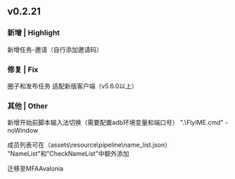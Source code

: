 ## v0.2.21
### 新增 | Highlight

新增任务-邀请（自行添加邀请码）

### 修复 | Fix

圈子和发布任务 适配新版客户端（v5.6.0以上）

### 其他 | Other

新增开始前脚本输入法切换（需要配置adb环境变量和端口号）
".\FlyIME.cmd" -noWindow

成员列表可在（assets\resource\pipeline\name_list.json）
"NameList"和"CheckNameList"中额外添加

迁移至MFAAvalonia
